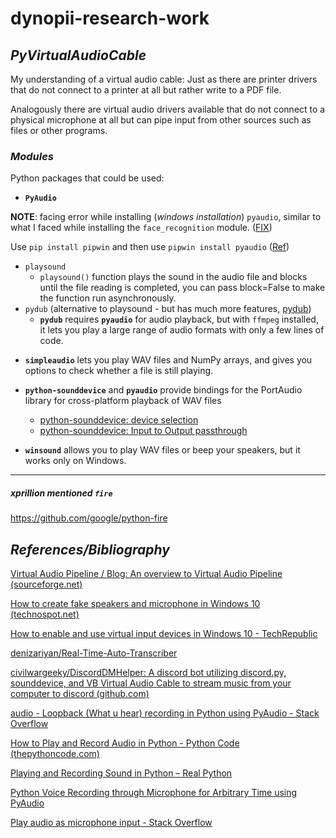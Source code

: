 # dynopii-research-work

## *PyVirtualAudioCable*

My understanding of a virtual audio cable: Just as there are printer drivers that do not connect to a printer at all but rather write to a PDF file.

Analogously there are virtual audio drivers available that do not connect to a physical microphone at all but can pipe input from other sources such as files or other programs.

### *Modules*

Python packages that could be used:

- **`PyAudio`**

**NOTE**: facing error while installing (*windows installation*) `pyaudio`, similar to what I faced while installing the `face_recognition` module. ([FIX](https://github.com/ageitgey/face_recognition/issues/175))

Use `pip install pipwin` and then use `pipwin install pyaudio` ([Ref](https://roytuts.com/python-voice-recording-through-microphone-for-arbitrary-time-using-pyaudio/))

- `playsound`
  - `playsound()` function plays the sound in the audio file and blocks until the file reading is completed, you can pass block=False to make the function run asynchronously.
- `pydub` (alternative to playsound - but has much more features, [pydub](https://github.com/jiaaro/pydub))
  - **`pydub`** requires **`pyaudio`** for audio playback, but with `ffmpeg` installed, it lets you play a large range of audio formats with only a few lines of code.

* **`simpleaudio`** lets you play WAV files and NumPy arrays, and gives you options to check whether a file is still playing.
* **`python-sounddevice`** and **`pyaudio`** provide bindings for the PortAudio library for cross-platform playback of WAV files

  * [python-sounddevice: device selection](https://python-sounddevice.readthedocs.io/en/0.3.7/#device-selection)
  * [python-sounddevice: Input to Output passthrough](https://python-sounddevice.readthedocs.io/en/0.4.1/examples.html#input-to-output-pass-through)
* **`winsound`** allows you to play WAV files or beep your speakers, but it works only on Windows.
---

##### xprillion mentioned `fire`

https://github.com/google/python-fire


## *References/Bibliography*

[Virtual Audio Pipeline / Blog: An overview to Virtual Audio Pipeline (sourceforge.net)](https://sourceforge.net/p/virtualaudiopip/blog/2013/06/an-overview-to-virtual-audio-pipeline/)

[How to create fake speakers and microphone in Windows 10 (technospot.net)](https://www.technospot.net/blogs/create-fake-speakers-and-mic-using-virtual-audio-cable/)

[How to enable and use virtual input devices in Windows 10 - TechRepublic](https://www.techrepublic.com/article/how-to-enable-and-use-virtual-input-devices-in-windows-10/)

[denizariyan/Real-Time-Auto-Transcriber](https://github.com/denizariyan/Real-Time-Auto-Transcriber)

[civilwargeeky/DiscordDMHelper: A discord bot utilizing discord.py, sounddevice, and VB Virtual Audio Cable to stream music from your computer to discord (github.com)](https://github.com/civilwargeeky/DiscordDMHelper)

[audio - Loopback (What u hear) recording in Python using PyAudio - Stack Overflow](https://stackoverflow.com/questions/23295920/loopback-what-u-hear-recording-in-python-using-pyaudio)

[How to Play and Record Audio in Python - Python Code (thepythoncode.com)](https://www.thepythoncode.com/article/play-and-record-audio-sound-in-python)

[Playing and Recording Sound in Python – Real Python](https://realpython.com/playing-and-recording-sound-python/)

[Python Voice Recording through Microphone for Arbitrary Time using PyAudio](https://roytuts.com/python-voice-recording-through-microphone-for-arbitrary-time-using-pyaudio/#:~:text=%20Python%20Voice%20Recording%20through%20Microphone%20for%20Arbitrary,will%20create%20a%20Python%20script%20called...%20More%20)

[Play audio as microphone input - Stack Overflow](https://stackoverflow.com/questions/20569076/play-audio-as-microphone-input)
